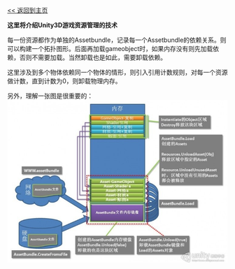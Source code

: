 [<< 返回到主页](index.md)

**这里将介绍Unity3D游戏资源管理的技术**  

每一份资源都作为单独的Assetbundle，记录每一个Assetbundle的依赖关系。则可以构建一个拓扑图形。后面再加载gameobject时，如果内存没有则先加载依赖，否则不需要加载。当然卸载也是如此，需要卸载依赖。   

这里涉及到多个物体依赖同一个物体的情形，则引入引用计数规则，对每一个资源做计数，直到计数为0，则卸载物理内存。  

另外，理解一张图是很重要的：   
![Unity 资源管理](images/assetbundle.jpg)   

